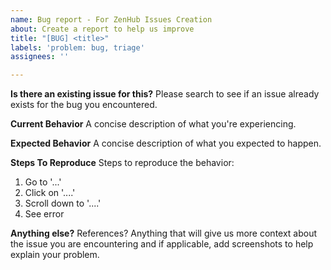 ```yaml
---
name: Bug report - For ZenHub Issues Creation
about: Create a report to help us improve
title: "[BUG] <title>"
labels: 'problem: bug, triage'
assignees: ''

---
```


**Is there an existing issue for this?**
Please search to see if an issue already exists for the bug you encountered.

**Current Behavior**
A concise description of what you're experiencing.

**Expected Behavior**
A concise description of what you expected to happen.

**Steps To Reproduce**
Steps to reproduce the behavior:
1. Go to '...'
2. Click on '....'
3. Scroll down to '....'
4. See error

**Anything else?**
References? Anything that will give us more context about the issue you are encountering and if applicable, add screenshots to help explain your problem.

